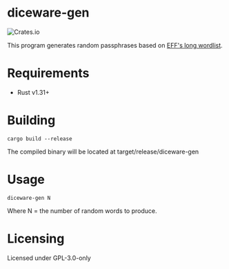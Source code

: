 # diceware-gen
![Crates.io](https://img.shields.io/crates/v/diceware-gen)

This program generates random passphrases based on
[EFF's long wordlist](https://www.eff.org/deeplinks/2016/07/new-wordlists-random-passphrases).

# Requirements
* Rust v1.31+

# Building
    cargo build --release

The compiled binary will be located at target/release/diceware-gen

# Usage
    diceware-gen N

Where N = the number of random words to produce.

# Licensing
Licensed under GPL-3.0-only
